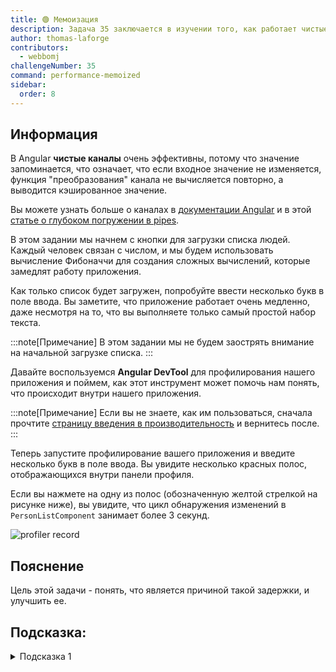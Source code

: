 ```yaml
---
title: 🟢 Мемоизация
description: Задача 35 заключается в изучении того, как работает чистые pipe
author: thomas-laforge
contributors:
  - webbomj
challengeNumber: 35
command: performance-memoized
sidebar:
  order: 8
---
```


## Информация

В Angular <b> чистые каналы</b> очень эффективны, потому что значение запоминается, что означает, что если входное значение не изменяется, функция "преобразования" канала не вычисляется повторно, а выводится кэшированное значение.

Вы можете узнать больше о каналах в [документации Angular](https://angular.io/guide/pipes) и в этой [статье о глубоком погружении в pipes](https://medium.com/ngconf/deep-dive-into-angular-pipes-c040588cd15d).

В этом задании мы начнем с кнопки для загрузки списка людей. Каждый человек связан с числом, и мы будем использовать вычисление Фибоначчи для создания сложных вычислений, которые замедлят работу приложения.

Как только список будет загружен, попробуйте ввести несколько букв в поле ввода. Вы заметите, что приложение работает очень медленно, даже несмотря на то, что вы выполняете только самый простой набор текста.

:::note[Примечание]
В этом задании мы не будем заострять внимание на начальной загрузке списка.
:::

Давайте воспользуемся <b>Angular DevTool</b> для профилирования нашего приложения и поймем, как этот инструмент может помочь нам понять, что происходит внутри нашего приложения.

:::note[Примечание]
Если вы не знаете, как им пользоваться, сначала прочтите [страницу введения в производительность](/задачи/производительность/) и вернитесь после.
:::

Теперь запустите профилирование вашего приложения и введите несколько букв в поле ввода. Вы увидите несколько красных полос, отображающихся внутри панели профиля.

Если вы нажмете на одну из полос (обозначенную желтой стрелкой на рисунке ниже), вы увидите, что цикл обнаружения изменений в `PersonListComponent` занимает более 3 секунд.

![profiler record](../../../../../assets/performance/35/memoize-profiler.png 'Profiler Record')

## Пояснение

Цель этой задачи - понять, что является причиной такой задержки, и улучшить ее.

## Подсказка:

<details>
  <summary>Подсказка 1</summary>

Используйте `Pipes` для запоминания вычисления Фибоначчи.

</details>
